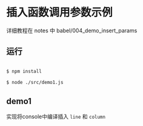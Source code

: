 # 插入函数调用参数示例

详细教程在 notes 中 babel/004_demo_insert_params

## 运行

```bash

$ npm install

$ node ./src/demo1.js
```

## demo1

实现将console中编译插入 `line` 和 `column`